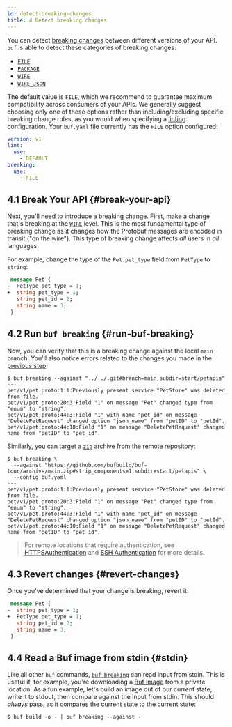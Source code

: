 ```yaml
---
id: detect-breaking-changes
title: 4 Detect breaking changes
---
```


You can detect [breaking changes][breaking] between different versions of your
API. `buf` is able to detect these categories of breaking changes:

- [`FILE`](../breaking/rules.md#categories)
- [`PACKAGE`](../breaking/rules.md#categories)
- [`WIRE`][wire]
- [`WIRE_JSON`](../breaking/rules.md#categories)

The default value is `FILE`, which we recommend to guarantee maximum
compatibility across consumers of your APIs. We generally suggest choosing only
one of these options rather than including/excluding specific breaking change
rules, as you would when specifying a [linting] configuration. Your `buf.yaml`
file currently has the `FILE` option configured:

```yaml title="buf.yaml"
version: v1
lint:
  use:
    - DEFAULT
breaking:
  use:
    - FILE
```

## 4.1 Break Your API {#break-your-api}

Next, you'll need to introduce a breaking change. First, make a change that's
breaking at the [`WIRE`][wire] level. This is the most fundamental type of
breaking change as it changes how the Protobuf messages are encoded in transit
("on the wire"). This type of breaking change affects _all_ users in _all_
languages.

For example, change the type of the `Pet.pet_type` field from `PetType` to
`string`:

```protobuf title=pet/v1/pet.proto {2-3}
 message Pet {
-  PetType pet_type = 1;
+  string pet_type = 1;
   string pet_id = 2;
   string name = 3;
 }
```

## 4.2 Run `buf breaking` {#run-buf-breaking}

Now, you can verify that this is a breaking change against the local `main`
branch. You'll also notice errors related to the changes you made in the
[previous step](lint-your-api.md):

```terminal
$ buf breaking --against "../../.git#branch=main,subdir=start/petapis"
---
pet/v1/pet.proto:1:1:Previously present service "PetStore" was deleted from file.
pet/v1/pet.proto:20:3:Field "1" on message "Pet" changed type from "enum" to "string".
pet/v1/pet.proto:44:3:Field "1" with name "pet_id" on message "DeletePetRequest" changed option "json_name" from "petID" to "petId".
pet/v1/pet.proto:44:10:Field "1" on message "DeletePetRequest" changed name from "petID" to "pet_id".
```

Similarly, you can target a [`zip`][zip] archive from the remote repository:

```terminal
$ buf breaking \
  --against "https://github.com/bufbuild/buf-tour/archive/main.zip#strip_components=1,subdir=start/petapis" \
  --config buf.yaml
---
pet/v1/pet.proto:1:1:Previously present service "PetStore" was deleted from file.
pet/v1/pet.proto:20:3:Field "1" on message "Pet" changed type from "enum" to "string".
pet/v1/pet.proto:44:3:Field "1" with name "pet_id" on message "DeletePetRequest" changed option "json_name" from "petID" to "petId".
pet/v1/pet.proto:44:10:Field "1" on message "DeletePetRequest" changed name from "petID" to "pet_id".
```

> For remote locations that require authentication, see
> [HTTPSAuthentication](../reference/inputs.md#https) and
> [SSH Authentication](../reference/inputs.md#ssh) for more details.

## 4.3 Revert changes {#revert-changes}

Once you've determined that your change is breaking, revert it:

```protobuf title=pet/v1/pet.proto {2-3}
 message Pet {
-  string pet_type = 1;
+  PetType pet_type = 1;
   string pet_id = 2;
   string name = 3;
 }
```

## 4.4 Read a Buf image from stdin {#stdin}

Like all other `buf` commands, [`buf breaking`][breaking] can read input from
stdin. This is useful if, for example, you're downloading a
[Buf image](../reference/images.md) from a private location. As a fun example,
let's build an image out of our current state, write it to stdout, then compare
against the input from stdin. This should _always_ pass, as it compares the
current state to the current state:

```terminal
$ buf build -o - | buf breaking --against -
```

[breaking]: /breaking/overview
[linting]: /lint/overview
[wire]: ../breaking/rules.md#categories
[zip]: /reference/inputs#zip
